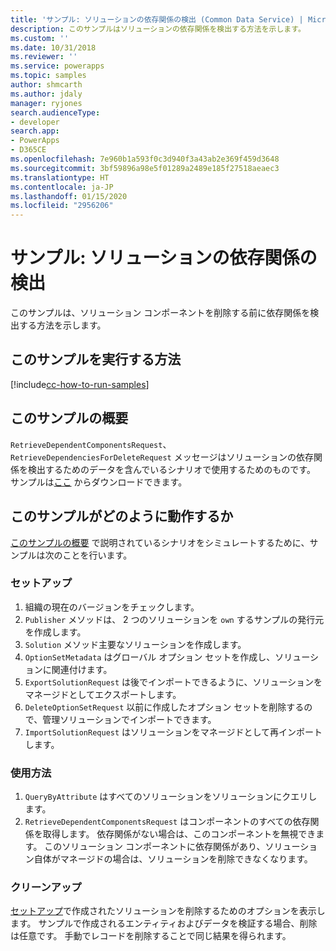 ```yaml
---
title: 'サンプル: ソリューションの依存関係の検出 (Common Data Service) | Microsoft Docs'
description: このサンプルはソリューションの依存関係を検出する方法を示します。
ms.custom: ''
ms.date: 10/31/2018
ms.reviewer: ''
ms.service: powerapps
ms.topic: samples
author: shmcarth
ms.author: jdaly
manager: ryjones
search.audienceType:
- developer
search.app:
- PowerApps
- D365CE
ms.openlocfilehash: 7e960b1a593f0c3d940f3a43ab2e369f459d3648
ms.sourcegitcommit: 3bf59896a98e5f01289a2489e185f27518aeaec3
ms.translationtype: HT
ms.contentlocale: ja-JP
ms.lasthandoff: 01/15/2020
ms.locfileid: "2956206"
---
```

# <a name="sample-detect-solution-dependencies"></a>サンプル: ソリューションの依存関係の検出

このサンプルは、ソリューション コンポーネントを削除する前に依存関係を検出する方法を示します。

## <a name="how-to-run-this-sample"></a>このサンプルを実行する方法

[!include[cc-how-to-run-samples](../../includes/cc-how-to-run-samples.md)]

## <a name="what-this-sample-does"></a>このサンプルの概要

`RetrieveDependentComponentsRequest`、`RetrieveDependenciesForDeleteRequest` メッセージはソリューションの依存関係を検出するためのデータを含んでいるシナリオで使用するためのものです。 サンプルは[ここ](https://github.com/Microsoft/PowerApps-Samples/tree/master/cds/orgsvc/C%23/SolutionDependencies) からダウンロードできます。

## <a name="how-this-sample-works"></a>このサンプルがどのように動作するか

[このサンプルの概要](#what-this-sample-does) で説明されているシナリオをシミュレートするために、サンプルは次のことを行います。

### <a name="setup"></a>セットアップ

1. 組織の現在のバージョンをチェックします。
1. `Publisher` メソッドは、 2 つのソリューションを `own` するサンプルの発行元を作成します。
1. `Solution` メソッド主要なソリューションを作成します。
1. `OptionSetMetadata` はグローバル オプション セットを作成し、ソリューションに関連付けます。
1. `ExportSolutionRequest` は後でインポートできるように、ソリューションをマネージドとしてエクスポートします。
1. `DeleteOptionSetRequest` 以前に作成したオプション セットを削除するので、管理ソリューションでインポートできます。
1. `ImportSolutionRequest` はソリューションをマネージドとして再インポートします。

### <a name="demonstrate"></a>使用方法

1. `QueryByAttribute` はすべてのソリューションをソリューションにクエリします。
1. `RetrieveDependentComponentsRequest` はコンポーネントのすべての依存関係を取得します。 依存関係がない場合は、このコンポーネントを無視できます。 このソリューション コンポーネントに依存関係があり、ソリューション自体がマネージドの場合は、ソリューションを削除できなくなります。

### <a name="clean-up"></a>クリーンアップ

[セットアップ](#setup)で作成されたソリューションを削除するためのオプションを表示します。 サンプルで作成されるエンティティおよびデータを検証する場合、削除は任意です。 手動でレコードを削除することで同じ結果を得られます。
